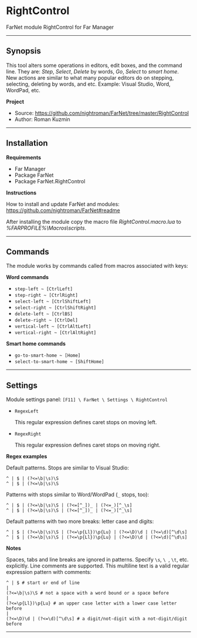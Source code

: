 # RightControl

FarNet module RightControl for Far Manager

*********************************************************************
## Synopsis

This tool alters some operations in editors, edit boxes, and the command line.
They are: *Step*, *Select*, *Delete* by words, *Go*, *Select* to *smart home*.
New actions are similar to what many popular editors do on stepping, selecting,
deleting by words, and etc. Example: Visual Studio, Word, WordPad, etc.

**Project**

 * Source: <https://github.com/nightroman/FarNet/tree/master/RightControl>
 * Author: Roman Kuzmin

*********************************************************************
## Installation

**Requirements**

 * Far Manager
 * Package FarNet
 * Package FarNet.RightControl

**Instructions**

How to install and update FarNet and modules:\
<https://github.com/nightroman/FarNet#readme>

After installing the module copy the macro file
*RightControl.macro.lua* to *%FARPROFILE%\Macros\scripts*.

*********************************************************************
## Commands

The module works by commands called from macros associated with keys:

**Word commands**

- `step-left ~ [CtrlLeft]`
- `step-right ~ [CtrlRight]`
- `select-left ~ [CtrlShiftLeft]`
- `select-right ~ [CtrlShiftRight]`
- `delete-left ~ [CtrlBS]`
- `delete-right ~ [CtrlDel]`
- `vertical-left ~ [CtrlAltLeft]`
- `vertical-right ~ [CtrlAltRight]`

**Smart home commands**

- `go-to-smart-home ~ [Home]`
- `select-to-smart-home ~ [ShiftHome]`

*********************************************************************
## Settings

Module settings panel: `[F11] \ FarNet \ Settings \ RightControl`

- `RegexLeft`

    This regular expression defines caret stops on moving left.

- `RegexRight`

    This regular expression defines caret stops on moving right.

**Regex examples**

Default patterns. Stops are similar to Visual Studio:

    ^ | $ | (?<=\b|\s)\S
    ^ | $ | (?<=\b|\s)\S

Patterns with stops similar to Word/WordPad (`_` stops, too):

    ^ | $ | (?<=\b|\s)\S | (?<=[^_])_ | (?<=_)[^_\s]
    ^ | $ | (?<=\b|\s)\S | (?<=[^_])_ | (?<=_)[^_\s]

Default patterns with two more breaks: letter case and digits:

    ^ | $ | (?<=\b|\s)\S | (?<=\p{Ll})\p{Lu} | (?<=\D)\d | (?<=\d)[^\d\s]
    ^ | $ | (?<=\b|\s)\S | (?<=\p{Ll})\p{Lu} | (?<=\D)\d | (?<=\d)[^\d\s]

**Notes**

Spaces, tabs and line breaks are ignored in patterns. Specify `\s`, `\ `, `\t`,
etc. explicitly. Line comments are supported. This multiline text is a valid
regular expression pattern with comments:

```
^ | $ # start or end of line
|
(?<=\b|\s)\S # not a space with a word bound or a space before
|
(?<=\p{Ll})\p{Lu} # an upper case letter with a lower case letter before
|
(?<=\D)\d | (?<=\d)[^\d\s] # a digit/not-digit with a not-digit/digit before
```

*********************************************************************
